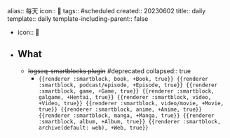 alias:: 每天
icon:: 📅
tags:: #scheduled
created:: 20230602
title:: daily
template:: daily
template-including-parent:: false

  - icon:: 📅
- ## What
  - ~~logseq-smartblocks plugin~~ #deprecated
    collapsed:: true
    - `{{renderer :smartblock, book, +Book, true}} {{renderer :smartblock, podcast/episode, +Episode, true}} {{renderer :smartblock, game, +Game, true}} {{renderer :smartblock, galgame, +Hentai, true}} {{renderer :smartblock, video, +Video, true}} {{renderer :smartblock, video/movie, +Movie, true}} {{renderer :smartblock, anime, +Anime, true}} {{renderer :smartblock, manga, +Manga, true}} {{renderer :smartblock, album, +Album, true}} {{renderer :smartblock, archive(default: web), +Web, true}}`